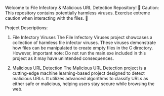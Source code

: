 Welcome to File Infectory & Malicious URL Detection Repository!
🚨 Caution: This repository contains potentially harmless viruses. Exercise extreme caution when interacting with the files. 🚨

Project Descriptions:
1. File Infectory Viruses
The File Infectory Viruses project showcases a collection of harmless file infector viruses. These viruses demonstrate how files can be manipulated to create empty files in the C directory. However, important note: Do not run the main.exe included in this project as it may have unintended consequences.

2. Malicious URL Detection
The Malicious URL Detection project is a cutting-edge machine learning-based project designed to detect malicious URLs. It utilizes advanced algorithms to classify URLs as either safe or malicious, helping users stay secure while browsing the web.

